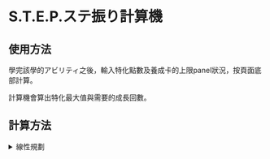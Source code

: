 # S.T.E.P.ステ振り計算機

## 使用方法

學完該學的アビリティ之後，輸入特化點數及養成卡的上限panel狀況，按頁面底部計算。

計算機會算出特化最大值與需要的成長回數。

## 計算方法

<details>
  <summary>線性規劃</summary>
  最大化特化ステ，就是一個[整數線性最佳化問題(integer linear programming, ILP)](https://en.wikipedia.org/wiki/Integer_programming)。
  透過將數值與按成長的回數，可以計算出可能最高的特化ステ(如果表達式是對的話)。
</details>
